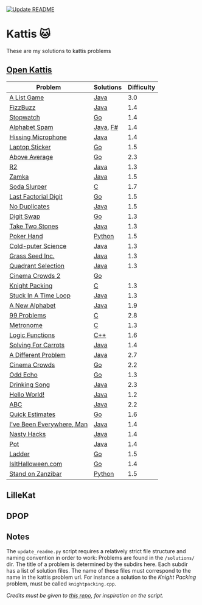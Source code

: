 [![Update README](https://github.com/KusMar00/kattis/actions/workflows/deploy.yml/badge.svg)](https://github.com/KusMar00/kattis/actions/workflows/deploy.yml)
# Kattis 🐱
These are my solutions to kattis problems
## [Open Kattis](https://open.kattis.com/)
| Problem | Solutions | Difficulty |
| ------- | --------- | ---------- |
| [A List Game](https://open.kattis.com/problems/listgame) | [Java](https://github.com/KusMar00/kattis/tree/main/solutions/A%20List%20Game/ListGame.java) | 3.0 |
| [FizzBuzz](https://open.kattis.com/problems/fizzbuzz) | [Java](https://github.com/KusMar00/kattis/tree/main/solutions/FizzBuzz/FizzBuzz.java) | 1.4 |
| [Stopwatch](https://open.kattis.com/problems/stopwatch) | [Go](https://github.com/KusMar00/kattis/tree/main/solutions/Stopwatch/stopwatch.go) | 1.4 |
| [Alphabet Spam](https://open.kattis.com/problems/alphabetspam) | [Java](https://github.com/KusMar00/kattis/tree/main/solutions/Alphabet%20Spam/alphabetspam.java), [F#](https://github.com/KusMar00/kattis/tree/main/solutions/Alphabet%20Spam/alphabetspam.fs) | 1.4 |
| [Hissing Microphone](https://open.kattis.com/problems/hissingmicrophone) | [Java](https://github.com/KusMar00/kattis/tree/main/solutions/Hissing%20Microphone/hissingmicrophone.java) | 1.4 |
| [Laptop Sticker](https://open.kattis.com/problems/laptopsticker) | [Go](https://github.com/KusMar00/kattis/tree/main/solutions/Laptop%20Sticker/laptopsticker.go) | 1.5 |
| [Above Average](https://open.kattis.com/problems/aboveaverage) | [Go](https://github.com/KusMar00/kattis/tree/main/solutions/Above%20Average/aboveaverage.go) | 2.3 |
| [R2](https://open.kattis.com/problems/r2) | [Java](https://github.com/KusMar00/kattis/tree/main/solutions/R2/r2.java) | 1.3 |
| [Zamka](https://open.kattis.com/problems/zamka) | [Java](https://github.com/KusMar00/kattis/tree/main/solutions/Zamka/Zamka.java) | 1.5 |
| [Soda Slurper](https://open.kattis.com/problems/sodaslurper) | [C](https://github.com/KusMar00/kattis/tree/main/solutions/Soda%20Slurper/sodaslurper.c) | 1.7 |
| [Last Factorial Digit](https://open.kattis.com/problems/lastfactorialdigit) | [Go](https://github.com/KusMar00/kattis/tree/main/solutions/Last%20Factorial%20Digit/lastfactorialdigit.go) | 1.5 |
| [No Duplicates](https://open.kattis.com/problems/nodup) | [Java](https://github.com/KusMar00/kattis/tree/main/solutions/No%20Duplicates/nodup.java) | 1.5 |
| [Digit Swap](https://open.kattis.com/problems/digitswap) | [Go](https://github.com/KusMar00/kattis/tree/main/solutions/Digit%20Swap/digitswap.go) | 1.3 |
| [Take Two Stones](https://open.kattis.com/problems/twostones) | [Java](https://github.com/KusMar00/kattis/tree/main/solutions/Take%20Two%20Stones/twostones.java) | 1.3 |
| [Poker Hand](https://open.kattis.com/problems/pokerhand) | [Python](https://github.com/KusMar00/kattis/tree/main/solutions/Poker%20Hand/pokerhand.py) | 1.5 |
| [Cold-puter Science](https://open.kattis.com/problems/cold) | [Java](https://github.com/KusMar00/kattis/tree/main/solutions/Cold-puter%20Science/Cold.java) | 1.3 |
| [Grass Seed Inc.](https://open.kattis.com/problems/grassseed) | [Java](https://github.com/KusMar00/kattis/tree/main/solutions/Grass%20Seed%20Inc./Grassseed.java) | 1.3 |
| [Quadrant Selection](https://open.kattis.com/problems/quadrant) | [Java](https://github.com/KusMar00/kattis/tree/main/solutions/Quadrant%20Selection/Quadrant.java) | 1.3 |
| [Cinema Crowds 2](https://open.kattis.com/problems/sample2) | [Go](https://github.com/KusMar00/kattis/tree/main/solutions/Cinema%20Crowds%202/cinema2.go) |  |
| [Knight Packing](https://open.kattis.com/problems/knightpacking) | [C](https://github.com/KusMar00/kattis/tree/main/solutions/Knight%20Packing/knightpacking.c) | 1.3 |
| [Stuck In A Time Loop](https://open.kattis.com/problems/timeloop) | [Java](https://github.com/KusMar00/kattis/tree/main/solutions/Stuck%20In%20A%20Time%20Loop/TimeLoop.java) | 1.3 |
| [A New Alphabet](https://open.kattis.com/problems/anewalphabet) | [Java](https://github.com/KusMar00/kattis/tree/main/solutions/A%20New%20Alphabet/anewalphabet.java) | 1.9 |
| [99 Problems](https://open.kattis.com/problems/99problems) | [C](https://github.com/KusMar00/kattis/tree/main/solutions/99%20Problems/99problems.c) | 2.8 |
| [Metronome](https://open.kattis.com/problems/metronome) | [C](https://github.com/KusMar00/kattis/tree/main/solutions/Metronome/metronome.c) | 1.3 |
| [Logic Functions](https://open.kattis.com/problems/logicfunctions) | [C++](https://github.com/KusMar00/kattis/tree/main/solutions/Logic%20Functions/logicfunctions.cpp) | 1.6 |
| [Solving For Carrots](https://open.kattis.com/problems/carrots) | [Java](https://github.com/KusMar00/kattis/tree/main/solutions/Solving%20For%20Carrots/Carrots.java) | 1.4 |
| [A Different Problem](https://open.kattis.com/problems/different) | [Java](https://github.com/KusMar00/kattis/tree/main/solutions/A%20Different%20Problem/Different.java) | 2.7 |
| [Cinema Crowds](https://open.kattis.com/problems/cinema) | [Go](https://github.com/KusMar00/kattis/tree/main/solutions/Cinema%20Crowds/cinema.go) | 2.2 |
| [Odd Echo](https://open.kattis.com/problems/oddecho) | [Go](https://github.com/KusMar00/kattis/tree/main/solutions/Odd%20Echo/oddecho.go) | 1.3 |
| [Drinking Song](https://open.kattis.com/problems/drinkingsong) | [Java](https://github.com/KusMar00/kattis/tree/main/solutions/Drinking%20Song/Drinkingsong.java) | 2.3 |
| [Hello World!](https://open.kattis.com/problems/hello) | [Java](https://github.com/KusMar00/kattis/tree/main/solutions/Hello%20World!/Hello.java) | 1.2 |
| [ABC](https://open.kattis.com/problems/abc) | [Java](https://github.com/KusMar00/kattis/tree/main/solutions/ABC/ABC.java) | 2.2 |
| [Quick Estimates](https://open.kattis.com/problems/quickestimate) | [Go](https://github.com/KusMar00/kattis/tree/main/solutions/Quick%20Estimates/quickestimate.go) | 1.6 |
| [I've Been Everywhere, Man](https://open.kattis.com/problems/everywhere) | [Java](https://github.com/KusMar00/kattis/tree/main/solutions/I've%20Been%20Everywhere,%20Man/Everywhere.java) | 1.4 |
| [Nasty Hacks](https://open.kattis.com/problems/nastyhacks) | [Java](https://github.com/KusMar00/kattis/tree/main/solutions/Nasty%20Hacks/nastyhacks.java) | 1.4 |
| [Pot](https://open.kattis.com/problems/pot) | [Java](https://github.com/KusMar00/kattis/tree/main/solutions/Pot/Pot.java) | 1.4 |
| [Ladder](https://open.kattis.com/problems/ladder) | [Go](https://github.com/KusMar00/kattis/tree/main/solutions/Ladder/ladder.go) | 1.5 |
| [IsItHalloween.com](https://open.kattis.com/problems/isithalloween) | [Go](https://github.com/KusMar00/kattis/tree/main/solutions/IsItHalloween.com/isithalloween.go) | 1.4 |
| [Stand on Zanzibar](https://open.kattis.com/problems/zanzibar) | [Python](https://github.com/KusMar00/kattis/tree/main/solutions/Stand%20on%20Zanzibar/zanzibar.py) | 1.5 |
## LilleKat
## DPOP
## Notes
The `update_readme.py` script requires a relatively strict file structure and naming convention in order to work: Problems are found in the `/solutions/` dir. The title of a problem is determined by the subdirs here. Each subdir has a list of solution files. The name of these files must correspond to the name in the kattis problem url. For instance a solution to the *Knight Packing* problem, must be called `knightpacking.cpp`.

*Credits must be given to [this repo](https://github.com/robertusbagaskara/kattis-solutions/tree/master), for inspiration on the script.*